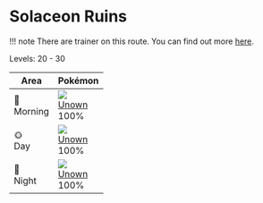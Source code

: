# Solaceon Ruins

!!! note
    There are trainer on this route. You can find out more [here](../../trainer_changes/solaceon_ruins/).

Levels: 20 - 30

Area         | Pokémon
---          | ---
🌅<br>Morning | ![][201]<br> [Unown]<br> 100%
🌞<br>Day     | ![][201]<br> [Unown]<br> 100%
🌙<br>Night   | ![][201]<br> [Unown]<br> 100%


[Unown]: ../../pokemon_changes/201/
[201]: ../img/pokemon/201.png
